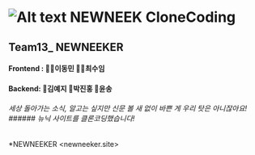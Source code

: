 ![Alt text](./shared/NEWNEEKlogo.png)
NEWNEEK CloneCoding
=============
Team13_ NEWNEEKER
-------------
#### Frontend : 👩‍🦱이동민 🤹‍♂️최수임  
#### Backend: 👧김예지 🧑박진홍 👩윤송

###### 세상 돌아가는 소식, 알고는 싶지만 신문 볼 새 없이 바쁜 게 우리 탓은 아니잖아요! ###### 뉴닉 사이트를 클론코딩했습니다!

*NEWNEEKER <newneeker.site>

